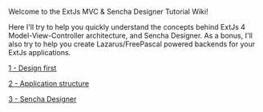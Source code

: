 Welcome to the ExtJs MVC & Sencha Designer Tutorial Wiki!

Here I'll try to help you quickly understand the concepts behind ExtJs 4 Model-View-Controller architecture, and Sencha Designer. As a bonus, I'll also try to help you create Lazarus/FreePascal powered backends for your ExtJs applications. 

[1 - Design first](wiki/Design-first)

[2 - Application structure](wiki/Application-structure)

[3 - Sencha Designer](wiki/Sencha-Designer)
